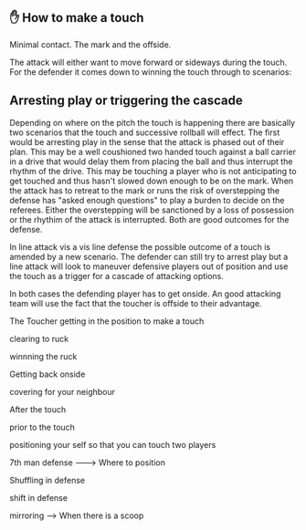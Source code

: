 ## ✋ How to make a touch

Minimal contact. The mark and the offside.

The attack will either want to move forward or sideways during the touch. For the defender it comes down to winning the touch through to scenarios:

## Arresting play or triggering the cascade

Depending on where on the pitch the touch is happening there are basically two scenarios that the touch and successive rollball will effect. The first would be arresting play in the sense that the attack is phased out of their plan. This may be a well coushioned two handed touch against a ball carrier in a drive that would delay them from placing the ball and thus interrupt the rhythm of the drive. This may be touching a player who is not anticipating to get touched and thus hasn't slowed down enough to be on the mark. When the attack has to retreat to the mark or runs the risk of overstepping the defense has "asked enough questions" to play a burden to decide on the referees. Either the overstepping will be sanctioned by a loss of possession or the rhythim of the attack is interrupted. Both are good outcomes for the defense.

In line attack vis a vis line defense the possible outcome of a touch is amended by a new scenario. The defender can still try to arrest play but a line attack will look to maneuver defensive players out of position and use the touch as a trigger for a cascade of attacking options.

In both cases the defending player has to get onside. An good attacking team will use the fact that the toucher is offside to their advantage.

The Toucher getting in the position to make a touch

clearing to ruck

winnning the ruck

Getting back onside

covering for your neighbour

After the touch

prior to the touch

positioning your self so that you can touch two players

7th man defense ---> Where to position

Shuffling in defense

shift in defense

mirroring --> When there is a scoop